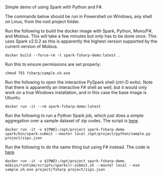 Simple demo of using Spark with Python and F#.

The commands below should be run in Powershell on Windows, any shell on Linux, from the root project folder.

Run the following to build the docker image with Spark, Python, Mono/F#, and Mobius. This will take a few minutes but only has to be done once. This uses Spark v2.0.2 as this is apparently the highest version supported by the current version of Mobius.

```docker build --force-rm -t spark-fsharp-demo:latest .```

Run this to ensure permissions are set properly:

```chmod 755 fsharp/sample.sh.exe```

Run the following to open the interactive PySpark shell (ctrl-D exits). Note that there is apparently an interactive F# shell as well, but it would only work on a true Windows installation, and in this case the base image is Ubuntu.

```docker run -it --rm spark-fsharp-demo:latest```

Run the following to run a Python Spark job, which just does a simple aggregation over a sample dataset of zip codes. The script is [here](./python/sample.py).

```docker run -it -v ${PWD}:/opt/project spark-fsharp-demo spark/bin/spark-submit --master local /opt/project/python/sample.py project/zips.json```

Run the following to do the same thing but using F# instead. The code is [here](./fsharp/sample.fs).

```docker run -it -v ${PWD}:/opt/project spark-fsharp-demo mobius/runtime/scripts/sparkclr-submit.sh --master local --exe sample.sh.exe project/fsharp project/zips.json```
